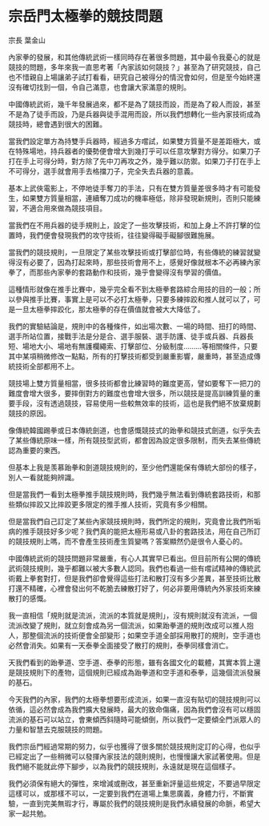 # 宗岳門太極拳的競技問題

宗長
葉金山

內家拳的發展，和其他傳統武術一樣同時存在著很多問題，其中最令我憂心的就是競技的問題，多年來我一直思考著「內家該如何競技？」甚至為了研究競技，自己也不惜親自上場讓弟子試打看看，研究自己被得分的情況會如何，但是至今始終還沒有確切找到一個，令自己滿意，也會讓大家滿意的規則。

中國傳統武術，幾千年發展過來，都不是為了競技而設，而是為了殺人而設，甚至不是為了徒手而設，乃是兵器與徒手混用而設，所以我們想轉化一些內家技術成為競技時，總會遇到很大的困難。

當我們設定單方為持雙手兵器時，經過多方嚐試，如果雙方質量不是差距極大，或在特殊場地，持兵器者的優勢便會增大到幾打乎可以任意攻擊對方得分。如果刀子打在手上可得分時，對方除了先中刀再攻之外，幾乎難以防禦。如果刀子打在手上不可得分，選手就會用手去格擋刀子，完全失去兵器的意義。

基本上武俠電影上，不停地徒手奪刀的手法，只有在雙方質量差很多時才有可能發生，如果雙方質量相當，連續奪刀成功的機率極低，除非發現新規則，否則只能練習，不適合用來做為競技項目。

當我們在不用兵器的徒手規則上，設定了一些攻擊技術，和加上身上不許打擊的位置時，我們便會發現我們的攻守技術，往往變得礙手礙腳很難施展。

當我們的競技規則，一旦限定了某些攻擊技術或打擊部位時，有些傳統的練習就變得沒有必要了，因為打起來時，那些技術會用不上，感覺好像就根本不必再練內家拳了，而那些內家拳的套路動作和技術，幾乎會變得沒有學習的價值。

這種情形就像在推手比賽中，幾乎完全看不到太極拳套路綜合用技的目的一般；所以參與推手比賽，事實上是可以不必打太極拳，只要多練摔跤和推人就可以了，可是一旦太極拳摔跤化，那太極拳的存在價值就會被大大降低了。

我們的實驗結論是，規則中的各種條件，如出場次數、一場的時間、扭打的時間、選手所站位置，接戰手法是分是合、選手服裝、選手防護、徒手或兵器、兵器長短、場地大小、場地有無護欄繩索、打擊部位、分級制度.........等相關條件，只要其中某項稍微修改一點點，所有的打擊技術都受到嚴重影響，嚴重時，甚至造成傳統技術全部都用不上。

競技場上雙方質量相當，很多技術都會比練習時的難度更高，譬如要奪下一把刀的難度會增大很多，要摔倒對方的難度也會增大很多，所以競技是提高訓練質量的重要手段，沒有透過競技，容易使用一些較無效率的技術，這也是我們絕不放棄規劃競技的原因。

像傳統韓國踢拳或日本傳統劍道，也會感慨競技式的跆拳和競技式劍道，似乎失去了某些傳統原味一樣，所有競技型武術，都會因為設定很多限制，而失去某些傳統認為重要的東西。

但基本上我是羡慕跆拳和劍道競技規則的，至少他們還能保有傳統大部份的樣子，別人一看就能夠辨識。

但是當我們一看到太極拳推手競技規則時，我們幾乎無法看到傳統套路技術，和那些類似摔跤又比摔跤更多限定的推手推人技術，究竟有多少相關。

但是當我們自己訂定了某些內家競技規則時，我們所定的規則，究竟會比我們所垢病的推手競技好多少呢？我們真的能把太極形易或八卦的套路技法，用在自己所訂的競技規則上嗎，而不會產生技術產生質變嗎？答案顯然仍是很令人憂心的。

中國傳統武術的競技問題非常嚴重，有心人其實早已看出。但目前所有公開的傳統武術競技規則，幾乎都難以被大多數人認同。我們也看過一些有嚐試精神的傳統武術戴上拳套對打，但是我們卻會覺得這些打法和散打沒有多少差異，甚至技術比散打還不精確，心裡會發出何不乾脆去練散打好了，何必非要用傳統內外家技術來練散打的感慨。

我一直相信「規則就是流派，流派的本質就是規則」，沒有規則就沒有流派，一個流派改變了規則，就立刻會成為另一個流派，如果跆拳道的規則改成可以推人抱人，那整個流派的技術便會全部變形；如果空手道全部採用散打的規則，空手道也必然會消失。如果有一天泰拳全面接受了散打的規則，泰拳同樣會消亡。

天我們看到的跆拳道、空手道、泰拳的形態，雖有各國文化的載體，其實本質上還是競技規則下的產物，這個規則已經成為跆拳道和空手道和泰拳，這幾個流派發展的基石。

今天我們的內家，我們的太極拳想要形成流派，如果一直沒有貼切的競技規則可以依循，這必然會成為我們擴大發展時，最大的致命傷痛，因為我們會沒有可以穩固流派的基石可以站立，會東傾西斜隨時可能傾倒，所以我們一定要傾全門派眾人的力量和智慧去克服競技的問題。

我們宗岳門經過常期的努力，似乎也獲得了很多關於競技規則定訂的心得，也似乎已經定出了一些稍微可以發揮內家技法的競則規則，也慢慢讓大家試著使用。但是我們絕不能就此停下腳步，以為我們的競技規則，永遠就是現在這個樣子。

我們必須保有絕大的彈性，來增減或刪改，甚至重新評量這些規定，不要過早限定這樣可以，或那樣不可以，一定要到我們在道場上集思廣義，身體力行，不斷實驗，一直到完美無瑕才行，專屬於我們的競技規則是我們永續發展的命脈，希望大家一起共勉。